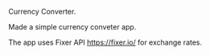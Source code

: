 Currency Converter.

Made a simple currency conveter app.

The app uses Fixer API https://fixer.io/  for exchange rates.
